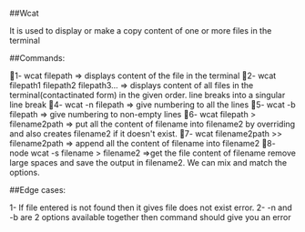 ##Wcat

It is used to display or make a copy content of one or more files in the terminal


##Commands:

💯1- wcat filepath => displays content of the file in the terminal 
💯2- wcat filepath1 filepath2 filepath3... => displays content of all files in the terminal(contactinated form) in the given order. 
  line breaks into a singular line break 
💯4- wcat -n filepath => give numbering to all the lines 
💯5- wcat -b filepath => give numbering to non-empty lines 
💯6- wcat filepath > filename2path => put all the content of filename into filename2 by overriding and also creates filename2 if it doesn't exist. 
💯7- wcat filename2path >> filename2path => append all the content of filename into filename2
💯8- node wcat -s filename > filename2 =>get the file content of filename remove large spaces and save the output in filename2. We can mix and match the options.


##Edge cases:

1- If file entered is not found then it gives file does not exist error.
2- -n and -b are 2 options available together then command should give you an error
